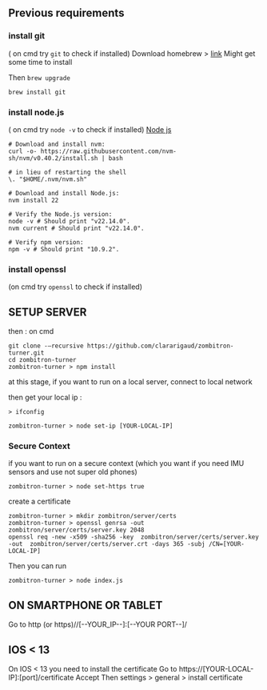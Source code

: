 ## Previous requirements
### install git 
( on cmd try ```git``` to check if installed)
Download homebrew > [link](https://brew.sh/)
Might get some time to install

Then
``` brew upgrade ```

```brew install git```

### install node.js 
( on cmd try ```node -v``` to check if installed)
[Node js](https://nodejs.org/en/download)

```
# Download and install nvm:
curl -o- https://raw.githubusercontent.com/nvm-sh/nvm/v0.40.2/install.sh | bash

# in lieu of restarting the shell
\. "$HOME/.nvm/nvm.sh"

# Download and install Node.js:
nvm install 22

# Verify the Node.js version:
node -v # Should print "v22.14.0".
nvm current # Should print "v22.14.0".

# Verify npm version:
npm -v # Should print "10.9.2".
```
### install openssl
(on cmd try ```openssl``` to check if installed)

## SETUP SERVER
then : on cmd
```
git clone -–recursive https://github.com/clararigaud/zombitron-turner.git 
cd zombitron-turner
zombitron-turner > npm install
```
at this stage, if you want to run on a local server, connect to local network

then get your local ip :

```
> ifconfig
```

```
zombitron-turner > node set-ip [YOUR-LOCAL-IP]
```
### Secure Context
if you want to run on a secure context (which you want if you need IMU sensors and use not super old phones)
```
zombitron-turner > node set-https true
```

create a certificate
```
zombitron-turner > mkdir zombitron/server/certs
zombitron-turner > openssl genrsa -out zombitron/server/certs/server.key 2048
openssl req -new -x509 -sha256 -key  zombitron/server/certs/server.key -out  zombitron/server/certs/server.crt -days 365 -subj /CN=[YOUR-LOCAL-IP]
```

Then you can run 
```
zombitron-turner > node index.js
```


## ON SMARTPHONE OR TABLET 
Go to http (or https)//[--YOUR_IP--]:[--YOUR PORT--]/

## IOS < 13 
On IOS < 13 you need to install the certificate 
Go to https://[YOUR-LOCAL-IP]:[port]/certificate
Accept 
Then settings > general > install certificate
